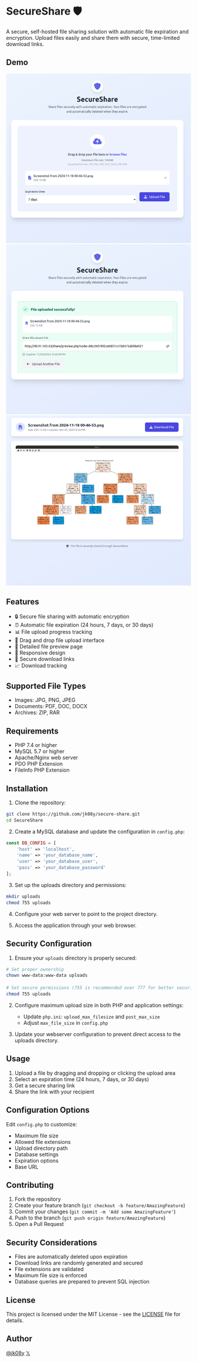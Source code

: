 # SecureShare 🛡️

A secure, self-hosted file sharing solution with automatic file expiration and encryption. Upload files easily and share them with secure, time-limited download links.

## Demo

![Home Page](https://raw.githubusercontent.com/jk08y/secure-share/refs/heads/main/screenshots/Screenshot%20from%202024-11-18%2000-50-26.png)
![After Uploading](https://raw.githubusercontent.com/jk08y/secure-share/refs/heads/main/screenshots/Screenshot%20from%202024-11-18%2000-50-34.png)
![Download Page](https://raw.githubusercontent.com/jk08y/secure-share/refs/heads/main/screenshots/Screenshot%20from%202024-11-18%2000-51-00.png)

## Features

- 🔒 Secure file sharing with automatic encryption
- ⏰ Automatic file expiration (24 hours, 7 days, or 30 days)
- 📊 File upload progress tracking
- 🎯 Drag and drop file upload interface
- 📝 Detailed file preview page
- 📱 Responsive design
- 🔗 Secure download links
- 📈 Download tracking

## Supported File Types

- Images: JPG, PNG, JPEG
- Documents: PDF, DOC, DOCX
- Archives: ZIP, RAR

## Requirements

- PHP 7.4 or higher
- MySQL 5.7 or higher
- Apache/Nginx web server
- PDO PHP Extension
- FileInfo PHP Extension

## Installation

1. Clone the repository:
```bash
git clone https://github.com/jk08y/secure-share.git
cd SecureShare
```

2. Create a MySQL database and update the configuration in `config.php`:
```php
const DB_CONFIG = [
    'host' => 'localhost',
    'name' => 'your_database_name',
    'user' => 'your_database_user',
    'pass' => 'your_database_password'
];
```

3. Set up the uploads directory and permissions:
```bash
mkdir uploads
chmod 755 uploads
```

4. Configure your web server to point to the project directory.

5. Access the application through your web browser.

## Security Configuration

1. Ensure your `uploads` directory is properly secured:
```bash
# Set proper ownership
chown www-data:www-data uploads

# Set secure permissions (755 is recommended over 777 for better security)
chmod 755 uploads
```

2. Configure maximum upload size in both PHP and application settings:
   - Update `php.ini`: `upload_max_filesize` and `post_max_size`
   - Adjust `max_file_size` in `config.php`

3. Update your webserver configuration to prevent direct access to the uploads directory.

## Usage

1. Upload a file by dragging and dropping or clicking the upload area
2. Select an expiration time (24 hours, 7 days, or 30 days)
3. Get a secure sharing link
4. Share the link with your recipient

## Configuration Options

Edit `config.php` to customize:
- Maximum file size
- Allowed file extensions
- Upload directory path
- Database settings
- Expiration options
- Base URL

## Contributing

1. Fork the repository
2. Create your feature branch (`git checkout -b feature/AmazingFeature`)
3. Commit your changes (`git commit -m 'Add some AmazingFeature'`)
4. Push to the branch (`git push origin feature/AmazingFeature`)
5. Open a Pull Request

## Security Considerations

- Files are automatically deleted upon expiration
- Download links are randomly generated and secured
- File extensions are validated
- Maximum file size is enforced
- Database queries are prepared to prevent SQL injection

## License

This project is licensed under the MIT License - see the [LICENSE](LICENSE) file for details.

## Author

[@jk08y](https://github.com/jk08y)
[𝕏](https://x.com/jk08y)
